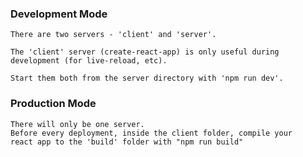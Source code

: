 ### Development Mode

    There are two servers - 'client' and 'server'.
    
    The 'client' server (create-react-app) is only useful during
    development (for live-reload, etc).
    
    Start them both from the server directory with 'npm run dev'.
    
### Production Mode

    There will only be one server.
    Before every deployment, inside the client folder, compile your
    react app to the 'build' folder with "npm run build"
